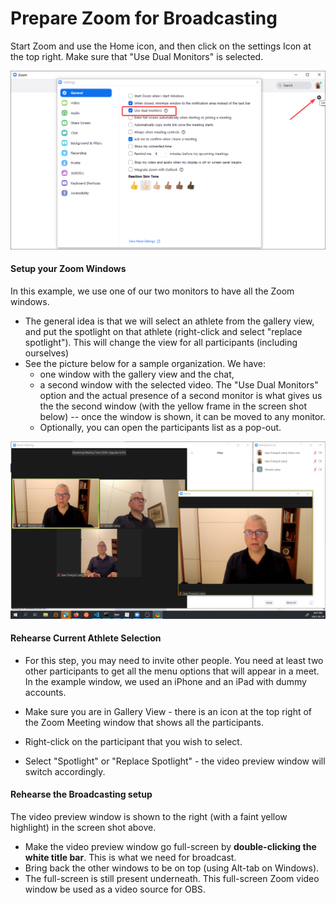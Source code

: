 # Prepare Zoom for Broadcasting

Start Zoom and use the Home icon, and then click on the settings Icon at the top right.  Make sure that "Use Dual Monitors" is selected.

![zoomsettings](img/OBS/zoomsettings.png)

#### Setup your Zoom Windows

In this example, we use one of our two monitors to have all the Zoom windows.

- The general idea is that we will select an athlete from the gallery view, and put the spotlight on that athlete (right-click and select "replace spotlight").  This will change the view for all participants (including ourselves)
- See the picture below for a sample organization.  We have:
  - one window with the gallery view and the chat,
  - a second window with the selected video.  The "Use Dual Monitors" option and the actual presence of a second monitor is what gives us the the second window (with the yellow frame in the screen shot below) -- once the window is shown, it can be moved to any monitor.
  - Optionally, you can open the participants list as a pop-out.

![ZoomMonitor](img/OBS/ZoomMonitor.png)

#### Rehearse Current Athlete Selection

- For this step, you may need to invite other people.  You need at least two other participants to get all the menu options that will appear in a meet.  In the example window, we used an iPhone and an iPad with dummy accounts.

- Make sure you are in Gallery View - there is an icon at the top right of the Zoom Meeting window that shows all the participants.
- Right-click on the participant that you wish to select.
- Select "Spotlight" or "Replace Spotlight" - the video preview window will switch accordingly.

#### Rehearse the Broadcasting setup

The video preview window is shown to the right (with a faint yellow highlight) in the screen shot above. 

- Make the video preview window go full-screen by **double-clicking the white title bar**.  This is what we need for broadcast.
- Bring back the other windows to be on top (using Alt-tab on Windows).  
- The full-screen is still present underneath. This full-screen Zoom video window be used as a video source for OBS.